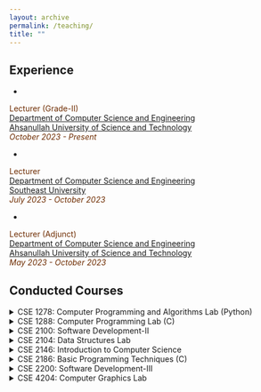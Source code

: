 ```yaml
---
layout: archive
permalink: /teaching/
title: ""
---
```

 
## Experience

<!-- Lecturer -->
+ <span style="font-family:Trebuchet MS; color:black;">
<span style="color:#6E2C00">Lecturer (Grade-II)</span><br/>
[Department of Computer Science and Engineering](https://aust.edu/cse)<br/>
[Ahsanullah University of Science and Technology](https://aust.edu/)<br/>
<span style="color:#6E2C00"><em>October 2023 - Present</em></span>
</span>


<!-- Lecturer -->
+ <span style="font-family:Trebuchet MS; color:black;">
<span style="color:#6E2C00">Lecturer</span><br/>
[Department of Computer Science and Engineering](https://new.seu.edu.bd/computer-science-and-engineering)<br/>
[Southeast University](https://new.seu.edu.bd/)<br/>
<span style="color:#6E2C00"><em>July 2023 - October 2023</em></span>
</span>

<!-- Part Time -->
+ <span style="font-family:Trebuchet MS; color:black;">
<span style="color:#6E2C00">Lecturer (Adjunct)</span><br/>
[Department of Computer Science and Engineering](https://aust.edu/cse)<br/>
[Ahsanullah University of Science and Technology](https://aust.edu/)<br/>
<span style="color:#6E2C00"><em>May 2023 - October 2023</em></span>
</span>

## Conducted Courses 
<details>
<summary>CSE 1278:  Computer Programming and Algorithms Lab (Python)</summary>
<span style="color:green"><font size="3"><ins>Conducted in Fall 2023</ins></font></span><br>
</details>

<details>
<summary>CSE 1288: Computer Programming Lab (C)</summary>
<span style="color:green"><font size="3"><ins>Conducted in Fall 2022 | Spring 2023</ins></font></span><br>
</details>

<details>
<summary>CSE 2100:  Software Development-II</summary>
<span style="color:green"><font size="3"><ins>Conducted in Spring 2023</ins></font></span><br>
</details>

<details>
<summary>CSE 2104:  Data Structures Lab</summary>
<span style="color:green"><font size="3"><ins>Conducted in Spring 2023 | Fall 2023</ins></font></span><br>
</details>

<details>
<summary>CSE 2146:  Introduction to Computer Science</summary>
<span style="color:green"><font size="3"><ins>Conducted in Spring 2023</ins></font></span><br>
</details>

<details>
<summary>CSE 2186:  Basic Programming Techniques (C)</summary>
<span style="color:green"><font size="3"><ins>Conducted in Spring 2023</ins></font></span><br>
</details>

<details>
<summary>CSE 2200:  Software Development-III</summary>
<span style="color:green"><font size="3"><ins>Conducted in Fall 2022</ins></font></span><br>
</details>

<details>
<summary>CSE 4204:  Computer Graphics Lab</summary>
<span style="color:green"><font size="3"><ins>Conducted in Spring 2023 | Fall 2023</ins></font></span><br>
</details>
